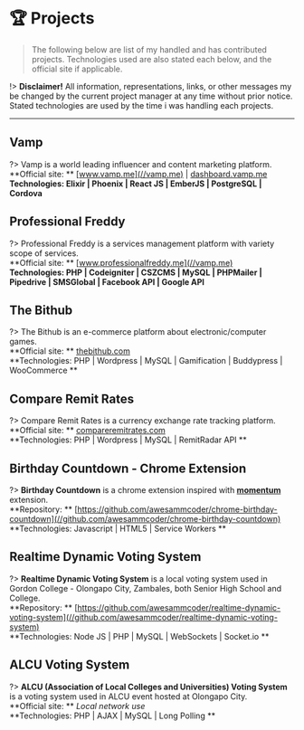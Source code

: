 # :trophy: Projects
> The following below are list of my handled and has contributed projects. Technologies used are also stated each below, and the official site if applicable.

!> **Disclaimer!** All information, representations, links, or other messages my be changed by the current project manager at any time without prior notice. Stated technologies are used by the time i was handling each projects.

___

## Vamp
?> Vamp is a world leading influencer and content marketing platform. <br>
**Official site: ** [www.vamp.me](//vamp.me) | [dashboard.vamp.me](//dashboard.vamp.me) <br>
**Technologies: Elixir | Phoenix | React JS | EmberJS | PostgreSQL | Cordova**

## Professional Freddy
?> Professional Freddy is a services management platform with variety scope of services. <br>
**Official site: ** [www.professionalfreddy.me](//vamp.me) <br>
**Technologies: PHP | Codeigniter | CSZCMS | MySQL | PHPMailer | Pipedrive | SMSGlobal | Facebook API | Google API**

## The Bithub
?> The Bithub is an e-commerce platform about electronic/computer games. <br>
**Official site: ** [thebithub.com](//thebithub.com) <br>
**Technologies: PHP | Wordpress | MySQL | Gamification | Buddypress | WooCommerce **

## Compare Remit Rates
?> Compare Remit Rates is a currency exchange rate tracking platform. <br>
**Official site: ** [compareremitrates.com](//compareremitrates.com) <br>
**Technologies: PHP | Wordpress | MySQL | RemitRadar API **

## Birthday Countdown - Chrome Extension
?> **Birthday Countdown** is a chrome extension inspired with **[momentum](//momentumdash.com/)** extension. <br>
**Repository: ** [https://github.com/awesammcoder/chrome-birthday-countdown](//github.com/awesammcoder/chrome-birthday-countdown) <br>
**Technologies: Javascript | HTML5 | Service Workers **

## Realtime Dynamic Voting System
?> **Realtime Dynamic Voting System** is a local voting system used in Gordon College - Olongapo City, Zambales, both Senior High School and College. <br>
**Repository: ** [https://github.com/awesammcoder/realtime-dynamic-voting-system](//github.com/awesammcoder/realtime-dynamic-voting-system) <br>
**Technologies: Node JS | PHP | MySQL | WebSockets | Socket.io **

## ALCU Voting System
?> **ALCU (Association of Local Colleges and Universities) Voting System** is a voting system used in ALCU event hosted at Olongapo City. <br>
**Official site: ** _Local network use_ <br>
**Technologies: PHP | AJAX | MySQL | Long Polling **